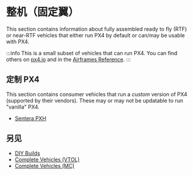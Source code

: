 # 整机（固定翼）

This section contains information about fully assembled ready to fly (RTF) or near-RTF vehicles that either run PX4 by default or can/may be usable with PX4.

:::info
This is a small subset of vehicles that can run PX4.
You can find others on [px4.io](https://px4.io/ecosystem/commercial-systems/) and in the [Airframes Reference](../airframes/airframe_reference.md).
:::

## 定制 PX4

This section contains consumer vehicles that run a _custom_ version of PX4 (supported by their vendors).
These may or may not be updatable to run "vanilla" PX4.

- [Sentera PXH](https://sentera.com/products/fieldcapture/ag-drones/phx/)

<!--
## Drone Development Kits/Reference Platforms

This section lists drone kits that are intended as platforms for further development.
They may come either fully assembled or in parts.

-->

<!--
## PX4 Preinstalled

This section lists vehicles that are sold fully assembled and ready to fly (RTF), with PX4 installed.

-->

<!--
## PX4 Compatible

This section lists vehicles where you can update the software to run PX4.
-->

## 另见

- [DIY Builds](../frames_plane/diy_builds.md)
- [Complete Vehicles (VTOL)](../complete_vehicles_vtol/index.md)
- [Complete Vehicles (MC)](../complete_vehicles_mc/index.md)
